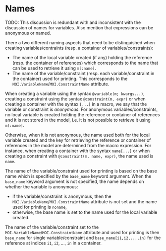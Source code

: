 Names
=====

TODO: This discussion is redundant with and inconsistent with the discussion of
names for variables. Also mention that expressions can be anonymous or named.

There a two different naming aspects that need to be distinguished when
creating variables/contraints (resp. a container of variables/constraints):

* The name of the local variable created (if any) holding the reference (resp.
  the container of references) which corresponds to the name that can be used
  to retrieve it using `m[:name]`.
* The name of the variable/constraint (resp. each variable/constraint in the
  container) used for printing. This corresponds to the
  `MOI.VariableName`/`MOI.ConstraintName` attribute.

When creating a variable using the syntax `@variable(m; kwargs...)`, creating
a constraint using the syntax `@constraint(m, expr)` or when creating a
container with the syntax `[...]` in a macro, we say that the variable or
constraint is *anonymous*.
For anonymous variables/constraints, no local variable is created holding the
reference or container of references and it is not stored in the model, i.e. it
is not possible to retrieve it using `m[:name]`.

Otherwise, when it is not anonymous, the name used both for the local variable
created and the key for retrieving the reference or container of references in
the model are determined from the macro expression. For instance, when creating
a container with the syntax `name[...]` or when creating a constraint with
`@constraint(m, name, expr)`, the name used is `name`.

The name of the variable/constraint used for printing is based on the base name
which is specified by the `base_name` keyword argument. When the `base_name`
keyword argument is not specified, the name depends on whether the variable is
anonymous:

* if the variable/constraint is anonymous, then the
  `MOI.VariableName`/`MOI.ConstraintName` attribute is not set and the name
  used for printing is `noname`,
* otherwise, the base name is set to the name used for the local variable
  created.

The name of the variable/constraint set to the
`MOI.VariableName`/`MOI.ConstraintName` attribute and used for printing is then
`base_name` for single variable/constraint and `base_name[i1,i2,...,in]` for the
reference at indices `i1`, `i2`, ..., `in` in a container.
